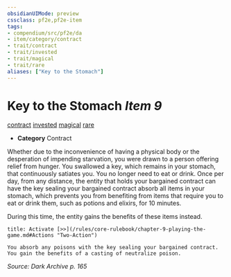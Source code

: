```yaml
---
obsidianUIMode: preview
cssclass: pf2e,pf2e-item
tags:
- compendium/src/pf2e/da
- item/category/contract
- trait/contract
- trait/invested
- trait/magical
- trait/rare
aliases: ["Key to the Stomach"]
---
```

# Key to the Stomach *Item 9*  
[contract](/rules/traits/contract-lol.md)  [invested](/rules/traits/invested.md)  [magical](/rules/traits/magical.md)  [rare](/rules/traits/rare.md)  

- **Category** Contract

Whether due to the inconvenience of having a physical body or the desperation of impending starvation, you were drawn to a person offering relief from hunger. You swallowed a key, which remains in your stomach, that continuously satiates you. You no longer need to eat or drink. Once per day, from any distance, the entity that holds your bargained contract can have the key sealing your bargained contract absorb all items in your stomach, which prevents you from benefiting from items that require you to eat or drink them, such as potions and elixirs, for 10 minutes.

During this time, the entity gains the benefits of these items instead.

```ad-embed-ability
title: Activate [>>](/rules/core-rulebook/chapter-9-playing-the-game.md#Actions "Two-Action")

You absorb any poisons with the key sealing your bargained contract. You gain the benefits of a casting of neutralize poison.
```

*Source: Dark Archive p. 165*